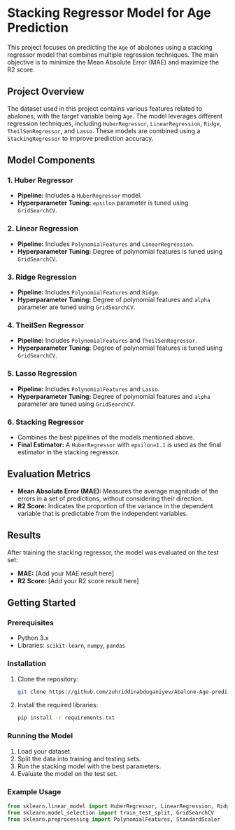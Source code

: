 
# Stacking Regressor Model for Age Prediction

This project focuses on predicting the `Age` of abalones using a stacking regressor model that combines multiple regression techniques. The main objective is to minimize the Mean Absolute Error (MAE) and maximize the R2 score.

## Project Overview

The dataset used in this project contains various features related to abalones, with the target variable being `Age`. The model leverages different regression techniques, including `HuberRegressor`, `LinearRegression`, `Ridge`, `TheilSenRegressor`, and `Lasso`. These models are combined using a `StackingRegressor` to improve prediction accuracy.

## Model Components

### 1. Huber Regressor
- **Pipeline:** Includes a `HuberRegressor` model.
- **Hyperparameter Tuning:** `epsilon` parameter is tuned using `GridSearchCV`.

### 2. Linear Regression
- **Pipeline:** Includes `PolynomialFeatures` and `LinearRegression`.
- **Hyperparameter Tuning:** Degree of polynomial features is tuned using `GridSearchCV`.

### 3. Ridge Regression
- **Pipeline:** Includes `PolynomialFeatures` and `Ridge`.
- **Hyperparameter Tuning:** Degree of polynomial features and `alpha` parameter are tuned using `GridSearchCV`.

### 4. TheilSen Regressor
- **Pipeline:** Includes `PolynomialFeatures` and `TheilSenRegressor`.
- **Hyperparameter Tuning:** Degree of polynomial features is tuned using `GridSearchCV`.

### 5. Lasso Regression
- **Pipeline:** Includes `PolynomialFeatures` and `Lasso`.
- **Hyperparameter Tuning:** Degree of polynomial features and `alpha` parameter are tuned using `GridSearchCV`.

### 6. Stacking Regressor
- Combines the best pipelines of the models mentioned above.
- **Final Estimator:** A `HuberRegressor` with `epsilon=1.1` is used as the final estimator in the stacking regressor.

## Evaluation Metrics

- **Mean Absolute Error (MAE):** Measures the average magnitude of the errors in a set of predictions, without considering their direction.
- **R2 Score:** Indicates the proportion of the variance in the dependent variable that is predictable from the independent variables.

## Results

After training the stacking regressor, the model was evaluated on the test set:

- **MAE:** [Add your MAE result here]
- **R2 Score:** [Add your R2 score result here]

## Getting Started

### Prerequisites

- Python 3.x
- Libraries: `scikit-learn`, `numpy`, `pandas`

### Installation

1. Clone the repository:
   ```bash
   git clone https://github.com/zuhriddinabduganiyev/Abalone-Age-prediction.git
   ```
2. Install the required libraries:
   ```bash
   pip install -r requirements.txt
   ```

### Running the Model

1. Load your dataset.
2. Split the data into training and testing sets.
3. Run the stacking model with the best parameters.
4. Evaluate the model on the test set.

### Example Usage

```python
from sklearn.linear_model import HuberRegressor, LinearRegression, Ridge, Lasso, TheilSenRegressor
from sklearn.model_selection import train_test_split, GridSearchCV
from sklearn.preprocessing import PolynomialFeatures, StandardScaler